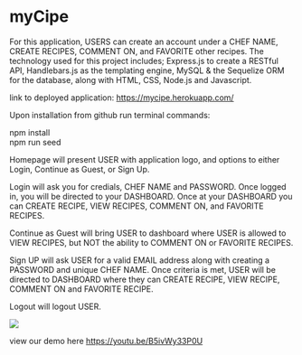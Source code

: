 # myCipe
For this application, USERS can create an account under a CHEF NAME, CREATE RECIPES, COMMENT ON, and FAVORITE other recipes.  The technology used for this project includes; Express.js to create a RESTful API, Handlebars.js as the templating engine, MySQL & the Sequelize ORM for the database, along with HTML, CSS, Node.js and Javascript.
<br>

link to deployed application: https://mycipe.herokuapp.com/

Upon installation from github run terminal commands:<br>

npm install<br>
npm run seed<br>


Homepage will present USER with application logo, and options to either Login, Continue as Guest, or Sign Up.<br>


Login will ask you for credials, CHEF NAME and PASSWORD.  Once logged in, you will be directed to your DASHBOARD.  Once at your DASHBOARD you can CREATE RECIPE, VIEW RECIPES, COMMENT ON, and FAVORITE RECIPES.<br>


Continue as Guest will bring USER to dashboard where USER is allowed to VIEW RECIPES, but NOT the ability to COMMENT ON or FAVORITE RECIPES.<br>


Sign UP will ask USER for a valid EMAIL address along with creating a PASSWORD and unique CHEF NAME.  Once criteria is met, USER will be directed to DASHBOARD where they can CREATE RECIPE, VIEW RECIPE, COMMENT ON and FAVORITE RECIPE.<br>


Logout will logout USER.<br>


<img src="https://i.imgur.com/NVafCZs.png">
<br>


view our demo here https://youtu.be/B5ivWy33P0U
